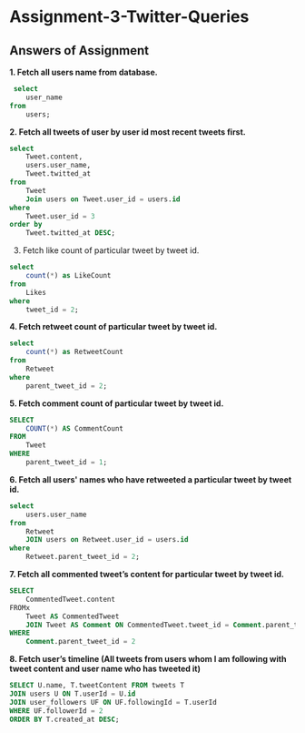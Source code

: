 # Assignment-3-Twitter-Queries

## Answers of Assignment
 **1. Fetch all users name from database.**
```sql
 select
    user_name
from
    users;
```

 **2. Fetch all tweets of user by user id most recent tweets first.**
```sql
select
    Tweet.content,
    users.user_name,
    Tweet.twitted_at
from
    Tweet
    Join users on Tweet.user_id = users.id
where
    Tweet.user_id = 3
order by
    Tweet.twitted_at DESC; 
```

 3. Fetch like count of particular tweet by tweet id.
```sql
select
    count(*) as LikeCount
from
    Likes
where
    tweet_id = 2;
```

 **4. Fetch retweet count of particular tweet by tweet id.**
```sql
select
    count(*) as RetweetCount
from
    Retweet
where
    parent_tweet_id = 2;
```

 **5. Fetch comment count of particular tweet by tweet id.**
```sql
SELECT
    COUNT(*) AS CommentCount
FROM
    Tweet
WHERE
    parent_tweet_id = 1;
```

 **6. Fetch all users' names who have retweeted a particular tweet by tweet id.**
```sql
select
    users.user_name
from
    Retweet
    JOIN users on Retweet.user_id = users.id
where
    Retweet.parent_tweet_id = 2;
```
 **7. Fetch all commented tweet’s content for particular tweet by tweet id.**
```sql
SELECT
    CommentedTweet.content
FROMx
    Tweet AS CommentedTweet
    JOIN Tweet AS Comment ON CommentedTweet.tweet_id = Comment.parent_tweet_id
WHERE
    Comment.parent_tweet_id = 2
```

 **8. Fetch user’s timeline (All tweets from users whom I am following with tweet content and user name who has tweeted it)**
```sql
SELECT U.name, T.tweetContent FROM tweets T
JOIN users U ON T.userId = U.id
JOIN user_followers UF ON UF.followingId = T.userId
WHERE UF.followerId = 2
ORDER BY T.created_at DESC;
```
#
